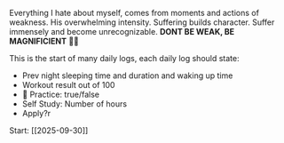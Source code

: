 
Everything I hate about myself, comes from moments and actions of weakness.
His overwhelming intensity.
Suffering builds character.
Suffer immensely and become unrecognizable.
**DONT BE WEAK, BE MAGNIFICIENT** 💪🏼



This is the start of many daily logs, each daily log should state:
- Prev night sleeping time and duration and waking up time
- Workout result out of 100
- 🎸 Practice: true/false
- Self Study: Number of hours
- Apply?r


Start: [[2025-09-30]]